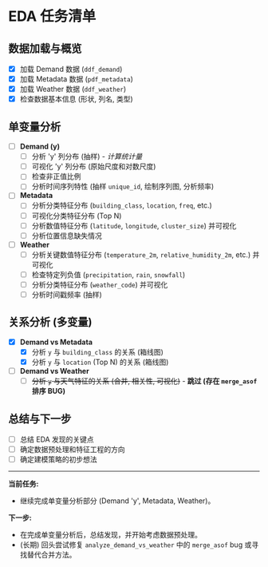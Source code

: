 # EDA 任务清单

## 数据加载与概览

*   [x] 加载 Demand 数据 (`ddf_demand`)
*   [x] 加载 Metadata 数据 (`pdf_metadata`)
*   [x] 加载 Weather 数据 (`ddf_weather`)
*   [x] 检查数据基本信息 (形状, 列名, 类型)

## 单变量分析

*   [ ] **Demand (y)**
    *   [ ] 分析 'y' 列分布 (抽样) - *计算统计量*
    *   [ ] 可视化 'y' 列分布 (原始尺度和对数尺度)
    *   [ ] 检查非正值比例
    *   [ ] 分析时间序列特性 (抽样 `unique_id`, 绘制序列图, 分析频率)
*   [ ] **Metadata**
    *   [ ] 分析分类特征分布 (`building_class`, `location`, `freq`, etc.)
    *   [ ] 可视化分类特征分布 (Top N)
    *   [ ] 分析数值特征分布 (`latitude`, `longitude`, `cluster_size`) 并可视化
    *   [ ] 分析位置信息缺失情况
*   [ ] **Weather**
    *   [ ] 分析关键数值特征分布 (`temperature_2m`, `relative_humidity_2m`, etc.) 并可视化
    *   [ ] 检查特定列负值 (`precipitation`, `rain`, `snowfall`)
    *   [ ] 分析分类特征分布 (`weather_code`) 并可视化
    *   [ ] 分析时间戳频率 (抽样)

## 关系分析 (多变量)

*   [x] **Demand vs Metadata**
    *   [x] 分析 `y` 与 `building_class` 的关系 (箱线图)
    *   [x] 分析 `y` 与 `location` (Top N) 的关系 (箱线图)
*   [ ] **Demand vs Weather**
    *   [ ] ~~分析 `y` 与天气特征的关系 (合并, 相关性, 可视化)~~ - **跳过 (存在 `merge_asof` 排序 BUG)**

## 总结与下一步

*   [ ] 总结 EDA 发现的关键点
*   [ ] 确定数据预处理和特征工程的方向
*   [ ] 确定建模策略的初步想法

---

**当前任务:**

*   继续完成单变量分析部分 (Demand 'y', Metadata, Weather)。

**下一步:**

*   在完成单变量分析后，总结发现，并开始考虑数据预处理。
*   (长期) 回头尝试修复 `analyze_demand_vs_weather` 中的 `merge_asof` bug 或寻找替代合并方法。